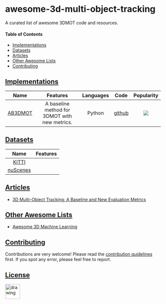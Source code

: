 # awesome-3d-multi-object-tracking
A curated list of awesome 3DMOT code and resources. 

#### Table of Contents
* [Implementations](#implementations)
* [Datasets](#datasets)
* [Articles](#articles)
* [Other Awesome Lists](#other-awesome-lists)
* [Contributing](#contributing)

## [Implementations](#implementations)

| Name | Features | Languages | Code | Popularity |
|:----:|:--------:|:---------:|:----:|:----------:|
| [AB3DMOT](https://github.com/xinshuoweng/AB3DMOT) | A baseline method for 3DMOT with new metrics. | Python | [github](https://github.com/xinshuoweng/AB3DMOT) | ![](https://img.shields.io/github/stars/xinshuoweng/AB3DMOT.svg?style=social&label=Star&maxAge=2592000)|

## [Datasets](#datasets)

| Name | Features |
|:----:|:--------:|
| [KITTI](http://www.cvlibs.net/datasets/kitti/) | |
| [nuScenes](https://www.nuscenes.org) | |

## [Articles](#articles)

* [3D Multi-Object Tracking: A Baseline and New Evaluation Metrics](https://arxiv.org/pdf/1907.03961v5.pdf)

## [Other Awesome Lists](#awesome-grasping)

* [Awesome 3D Machine Learning](https://github.com/timzhang642/3D-Machine-Learning)

## [Contributing](#awesome-grasping)

Contributions are very welcome! Please read the [contribution guidelines](CONTRIBUTING.md) first. If you spot any error, please feel free to report.

## [License](#awesome-grasping)

<img src="https://upload.wikimedia.org/wikipedia/commons/6/62/PD-icon.svg" alt="drawing" width="48" height="48"/>



